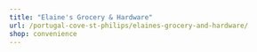 ```yaml
---
title: "Elaine's Grocery & Hardware"
url: /portugal-cove-st-philips/elaines-grocery-and-hardware/
shop: convenience
---
```

